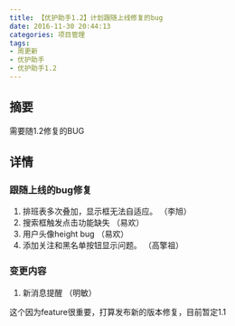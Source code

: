 ```yaml
---
title: 【优护助手1.2】计划跟随上线修复的bug
date: 2016-11-30 20:44:13
categories: 项目管理
tags:
- 周更新
- 优护助手
- 优护助手1.2
---
```


## 摘要

需要随1.2修复的BUG

<!--more-->

## 详情

### 跟随上线的bug修复
1. 排班表多次叠加，显示框无法自适应。   （李旭）
2. 搜索框触发点击功能缺失             （易欢）
3. 用户头像height bug               （易欢）
4. 添加关注和黑名单按钮显示问题。       （高擎祖）

### 变更内容
1. 新消息提醒                       （明敏）

这个因为feature很重要，打算发布新的版本修复，目前暂定1.1


